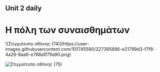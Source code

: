 ## Unit 2 daily
<h1>Η πόλη των συναισθημάτων</h1>
![Στιγμιότυπο οθόνης (74)](https://user-images.githubusercontent.com/101745590/227395886-e21799d3-f7f8-4a26-8aa6-e788a1f79a90.png)

![Στιγμιότυπο οθόνης (75)](https://user-images.githubusercontent.com/101745590/227395907-777b2603-aba1-4237-9b1f-b3e909749044.png)
